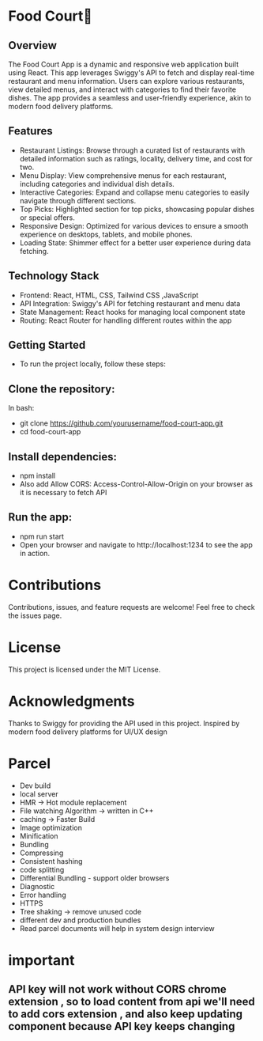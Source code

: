 # Food Court🚀

## Overview
The Food Court App is a dynamic and responsive web application built using React. This app leverages Swiggy's API to fetch and display real-time restaurant and menu information. Users can explore various restaurants, view detailed menus, and interact with categories to find their favorite dishes. The app provides a seamless and user-friendly experience, akin to modern food delivery platforms.

## Features
- Restaurant Listings: Browse through a curated list of restaurants with detailed information such as ratings, locality, delivery time, and cost for two.
- Menu Display: View comprehensive menus for each restaurant, including categories and individual dish details.
- Interactive Categories: Expand and collapse menu categories to easily navigate through different sections.
- Top Picks: Highlighted section for top picks, showcasing popular dishes or special offers.
- Responsive Design: Optimized for various devices to ensure a smooth experience on desktops, tablets, and mobile phones.
- Loading State: Shimmer effect for a better user experience during data fetching.
## Technology Stack
- Frontend: React, HTML, CSS, Tailwind CSS ,JavaScript
- API Integration: Swiggy's API for fetching restaurant and menu data
- State Management: React hooks for managing local component state
- Routing: React Router for handling different routes within the app
## Getting Started
- To run the project locally, follow these steps:

## Clone the repository:

In bash:
- git clone https://github.com/yourusername/food-court-app.git
- cd food-court-app

## Install dependencies:
- npm install
- Also add Allow CORS: Access-Control-Allow-Origin on your browser as it is necessary to fetch API

## Run the app:
- npm run start
- Open your browser and navigate to http://localhost:1234 to see the app in action.

# Contributions
Contributions, issues, and feature requests are welcome! Feel free to check the issues page.

# License
This project is licensed under the MIT License.

# Acknowledgments
Thanks to Swiggy for providing the API used in this project.
Inspired by modern food delivery platforms for UI/UX design

# Parcel
 - Dev build
 - local server
 - HMR -> Hot module replacement
 - File watching Algorithm -> written in C++
 - caching -> Faster Build 
 - Image optimization
 - Minification
 - Bundling
 - Compressing
 - Consistent hashing
 - code splitting
 - Differential Bundling - support older browsers
 - Diagnostic
 - Error handling
 - HTTPS
 - Tree shaking -> remove unused code 
 - different dev and production bundles
 - Read parcel documents will help in system design interview




# important 
 ## API key will not work without CORS chrome extension , so to load content from api we'll need to add cors extension , and also keep updating component because API key keeps changing

